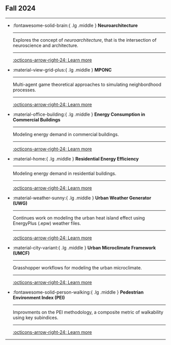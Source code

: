 
## Fall 2024

---

<div class="grid cards" markdown>

-   :fontawesome-solid-brain:{ .lg .middle } __Neuroarchitecture__

    ---

    Explores the concept of _neuroarchitecture_, that is the intersection of neuroscience and architecture.
    
    ---

    [:octicons-arrow-right-24: Learn more](/24fa-neuroarchitecture/)

-   :material-view-grid-plus:{ .lg .middle } __MPONC__

    ---

    Multi-agent game theoretical approaches to simulating neighbordhood processes.
    
    ---

    [:octicons-arrow-right-24: Learn more](/24fa-mponc/)

-   :material-office-building:{ .lg .middle } __Energy Consumption in Commercial Buildings__

    ---

    Modeling energy demand in commercial buildings.
    
    ---

    [:octicons-arrow-right-24: Learn more](/24fa-energyinbuildings-com/)

-   :material-home:{ .lg .middle } __Residential Energy Efficiency__

    ---

    Modeling energy demand in residential buildings.
    
    ---

    [:octicons-arrow-right-24: Learn more](/24fa-energyinbuildings-res/)

-   :material-weather-sunny:{ .lg .middle } __Urban Weather Generator (UWG)__

    ---

    Continues work on modeling the urban heat island effect using EnergyPlus (.epw) weather files.
    
    ---

    [:octicons-arrow-right-24: Learn more](/24fa-microclimate-uwg/)

-   :material-city-variant:{ .lg .middle } __Urban Microclimate Framework (UMCF)__

    ---

    Grasshopper workflows for modeling the urban microclimate.
    
    ---

    [:octicons-arrow-right-24: Learn more](/24fa-microclimate-umcf/)

-   :fontawesome-solid-person-walking:{ .lg .middle } __Pedestrian Environment Index (PEI)__

    ---

    Improvments on the PEI methodology, a composite metric of walkability using key subindices.
    
    ---

    [:octicons-arrow-right-24: Learn more](/24fa-mobility-pei/)

</div>

---